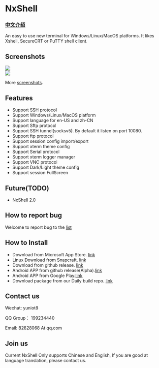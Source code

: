 # NxShell
### [中文介绍](https://github.com/nxshell/nxshell/blob/main/README-zh.md)

An easy to use new terminal for Windows/Linux/MacOS platforms. It likes Xshell, SecureCRT or PuTTY shell client.

## Screenshots

<div align="center">
  <div style="display: flex;justify-content: space-between;">
    <img src="https://raw.githubusercontent.com/nxshell/nxshell/main/screenshots/mac.png" />
  </div>
  <div style="display: flex;justify-content: space-between;">
    <img src="https://raw.githubusercontent.com/nxshell/nxshell/main/screenshots/windows.jpg" />
  </div>
</div>

More [screenshots](https://github.com/nxshell/nxshell/tree/main/screenshots).

## Features

- Support SSH protocol
- Support Windows/Linux/MacOS platform
- Support language for en-US and zh-CN
- Support Sftp protocol
- Support SSH tunnel(socksv5). By default it listen on port 10080.
- Support ftp protocol
- Support session config import/export
- Support xterm theme config
- Support Serial protocol
- Support xterm logger manager
- Support VNC protocol
- Support Dark/Light theme config
- Support session FullScreen
 
## Future(TODO)

- NxShell 2.0

## How to report bug

Welcome to report bug to the [list](https://github.com/nxshell/nxshell/issues)

## How to Install
 * Download from Microsoft App Store. [link](https://www.microsoft.com/store/apps/9N0NP4JJ192W)
 * Linux Download from Snapcraft. [link](https://snapcraft.io/nxshell)
 * Download from github release. [link](https://github.com/nxshell/nxshell/releases)
 * Android APP from github release(Alpha).[link](https://github.com/nxshell/nxshell-mobile/releases)
 * Android APP from Google Play.[link](https://play.google.com/store/apps/details?id=com.nxshell.nxshell)
 * Download package from our Daily build repo. [link](http://106.15.238.81:52080/)

## Contact us

Wechat: yuniot8

QQ Group： 199234440

Email: 82828068 At qq.com

## Join us
Current NxShell Only supports Chinese and English, If you are good at language translation, please contact us.

<!--
**nxshell/nxshell** is a ✨ _special_ ✨ repository because its `README.md` (this file) appears on your GitHub profile.

Here are some ideas to get you started:

- 🔭 I’m currently working on ...
- 🌱 I’m currently learning ...
- 👯 I’m looking to collaborate on ...
- 🤔 I’m looking for help with ...
- 💬 Ask me about ...
- 📫 How to reach me: ...
- 😄 Pronouns: ...
- ⚡ Fun fact: ...
-->
